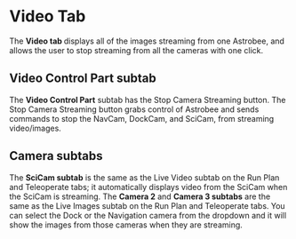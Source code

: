 # Video Tab 

The <b> Video tab </b> displays all of the images streaming from one Astrobee, and allows the user to stop streaming from
all the cameras with one click.

## Video Control Part subtab

The <b> Video Control Part</b> subtab has the Stop Camera Streaming button.  The Stop Camera Streaming button grabs
 control of Astrobee and sends commands to stop the NavCam, DockCam, and SciCam, from streaming video/images.

## Camera subtabs
The <b>SciCam subtab</b> is the same as the
Live Video subtab on the Run Plan and Teleoperate tabs; it automatically displays video from the SciCam when the SciCam is
streaming.  The <b>Camera 2</b> and <b> Camera 3 subtabs</b> are the same as the Live Images subtab on the Run Plan and
Teleoperate tabs. You can select the Dock or the Navigation camera from the dropdown and it will show the images from those
cameras when they are streaming.
